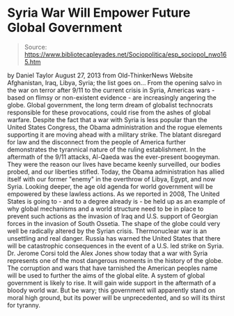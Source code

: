 # Syria War Will Empower Future Global Government

> Source: https://www.bibliotecapleyades.net/Sociopolitica/esp_sociopol_nwo165.htm

by Daniel Taylor
August 27, 2013
from
Old-ThinkerNews Website
Afghanistan, Iraq, Libya, Syria;
the list goes
on...
From the opening salvo in the war on terror
after 9/11 to the current crisis in Syria, Americas wars - based on flimsy
or non-existent evidence - are increasingly angering the globe.
Global government,
the
long term dream of globalist technocrats responsible for these
provocations, could rise from the ashes of global warfare.
Despite the fact that a war with Syria
is less popular than the United States Congress, the
Obama
administration and the rogue elements supporting it are moving
ahead with a military strike.
The blatant disregard for law and the disconnect
from the people of America further demonstrates the tyrannical nature of the
ruling establishment.
In the aftermath of
the
9/11 attacks, Al-Qaeda was the ever-present boogeyman. They were
the reason our lives have became keenly surveilled, our bodies probed, and
our liberties stifled.
Today, the Obama administration
has allied itself with our former "enemy" in the overthrow of
Libya, Egypt, and now
Syria.
Looking deeper, the age old agenda for world
government will be empowered by these lawless actions.
As
we
reported in 2008,
The United States is going to - and to a
degree already is - be held up as an example of why global mechanisms
and a world structure need to be in place to prevent such actions as
the invasion of Iraq and U.S. support of Georgian forces in the invasion
of South Ossetia.
The shape of the globe could very well be
radically altered by the Syrian crisis.
Thermonuclear war is an unsettling and real
danger. Russia has
warned the United States that there will be catastrophic consequences
in the event of a U.S. led strike on Syria.
Dr. Jerome Corsi told the Alex Jones show today
that a war with Syria represents one of the most dangerous moments in the
history of the globe.
The corruption and wars that have tarnished the
American peoples name will be used to further the aims of
the global elite.
A system of global government is likely to rise. It will gain wide support
in the aftermath of a bloody world war.
But be wary; this government will apparently
stand on moral high ground, but its power will be unprecedented, and so will
its thirst for tyranny.
